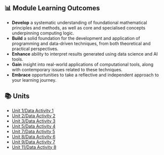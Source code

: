 ##  📊 Module Learning Outcomes

- **Develop** a systematic understanding of foundational mathematical principles and methods, as well as core and specialised concepts underpinning computing logic.
- **Build** a solid foundation for the development and application of programming and data-driven techniques, from both theoretical and practical perspectives.
- **Enhance** ability to interpret results generated using data science and AI tools.
- **Gain** insight into real-world applications of computational tools, along with contemporary issues related to these techniques.
- **Embrace** opportunities to take a reflective and independent approach to your learning journey.

## 📚 Units

- [Unit 1/Data Activity 1](https://sjackson-DS25.github.io/module%202/unit1.html)
- [Unit 2/Data Activity 2](https://sjackson-DS25.github.io/module%202/unit2.html)
- [Unit 3/Data Activity 3](https://sjackson-DS25.github.io/module%202/unit3.html)
- [Unit 5/Data Activity 4](https://sjackson-DS25.github.io/module%202/unit5.html)
- [Unit 7/Data Activity 5](https://sjackson-DS25.github.io/module%202/unit7.html)
- [Unit 8/Data Activity 6](https://sjackson-DS25.github.io/module%202/unit8.html)
- [Unit 9/Data Activity 7](https://sjackson-DS25.github.io/module%202/unit9.html)
- [Unit 11/Data Activity 8](https://sjackson-DS25.github.io/module%202/unit11.html)
